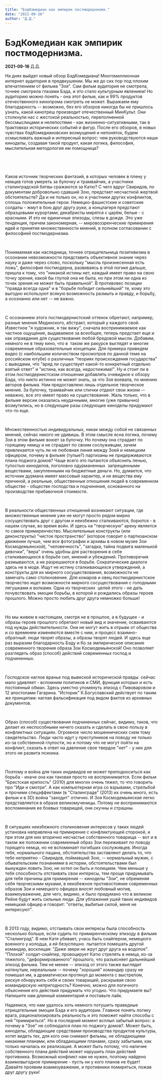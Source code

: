 ```yaml
---
title: "БэдКомедиан как эмпирик постмодернизма."
date: "2021-09-16"
author: "Д.Д."
---
```


# БэдКомедиан как эмпирик постмодернизма.

**2021-09-16** Д.Д.

На днях выйдет новый обзор БэдКомедиана! Многомиллионная интернет аудитория в предвкушении. Мы же до сих пор под плохим впечатлением от фильма "Зоя". Сам фильм аудитория не смотрела, точнее смотрела глазами Бэда, и это стало культурным явлением! Но аудиторию можно понять - она этот фильм, как и 99% продуктов отечественного кинопрома смотреть не может. Выражаем ему благодарность -- возможно, без его обзоров никогда бы не пришлось узнать, какой кинотреш производит отечественный МинКульт. Они столкнули нас с жестокой реальностью, переполненной бессмыслицами и нелепостями - как жизненно-ситуативными, так в трактовках исторических событий и фигур. После его обзоров, в новых чувствах бэдКомедиановских возмущений и непоняток, будем осмысливать важный и интересный вопрос: чем руководствуются наши киноделы, создавая такой продукт, какая логика, философия, мыслительная методология им помощница?

 

 

Каков источник творческих фантазий, в которых человек в плену у немцев готов умереть за булочку и трамвайчик, а участники сталинградской битвы сражаются за Катю? С чего вдруг Свиридов, по документам добровольно сдавший Зою, предстает несчастной жертвой обстоятельств? Да и не только он, но и участники других конфликтов, сплошь положительные герои. Немецко-фашистские и советские солдаты - жмут в бою друг другу руки, а концлагеря предстают образцовыми курортами; декабристы мирятся с царём, белые - с красными. И это не единичные эпизоды, слезы в дожде. Это уже тенденция, причем закономерная, -- мировоззренческие примирения идей и принятия множественности мнений, в полном согласовании с философией постмодернизма.

 

Понимаемая как наследница, точнее отрицательница позитивизма в осознании невозможности представить объективное знание через науку и даже через слово, поскольку "мысль произнесенная есть ложь", философия постмодерна, развиваясь в этой логике дальше, пришла к тому, что "никакой истины нет, каждый имеет право на свою точку зрения, какой бы глупой она не была, но при этом ни одна из точек зрения не может быть правильной". В противовес позиции "правда всегда одна" и в "борьбе победит сильнейший" те, кому это выгодно используют всякую возможность размыть и правду, и борьбу, а осознанно или нет -- не важно. 

 

С осознанием этого постмодернистский оттенок обретают, например, разные мнения Мединского, абстракт, который у каждого свой.  Известное "я художник, я так вижу", сначала воспринимаемое как частное ощущение, выдаваемое за всеобщее, теперь предстает еще и как оправдание для существования любой бредовой мысли. Добавим, немного не в тему кино, что в  таком же ракурсе выглядят и многие современные образовательные концепции. Для примера приведем видео (с наибольшим количеством просмотров по данной теме на российском ютубе) о различных "теориях происхождения государства" с выводами, что "вряд ли существует какой-то конкретный отдельно взятый ответ" и "истина, как всегда, недостижима!". Ну и стоит ли в этом постмодернистском отношении добавлять очевидное к обзору Бэда, что никто истинно не может знать, за что Зоя воевала, по мнению авторов фильма. Нам предоставлено лишь отдельное творческое мнение. За булочку, трамвайчик или спички отдают свои жизни -- неважно, все это имеет право на существование. Жаль только, что в фильме версии оказались неудачными, многие (уже привычно) возмутились, но в следующие разы следующие киноделы придумают что-то еще.

 

Множественностью индивидуальных, никак между собой не связанных мнений, сейчас никого не удивишь. В этом смысле ясна логика, почему Зоя в этом фильме воюет за булочку. Но почему она страдает по горящему немцу и не страдает по своим сослуживцам, зачем привлекается чуть ли не любовная линия между Зоей и немецким офицером, почему в фильме (тупые?) партизаны не придерживаются плана поджога домов? Чаще всего это пытаются объяснить ленью, тупостью киноделов, поголовно одурманенных  запрещенными веществами, закупленными на бюджетные деньги. Но, думается, что источник дурмана имеет массовый характер, и не вещества ему причиной, а реальные, общественные отношения людей в современном обществе - обществе господства и подчинения, основанного на производстве прибавочной стоимости. 

 

В реальности общественных отношений возникают ситуации, где множественные мнения уже не могут просто рядом мирно сосуществовать друг с другом и неизбежно сталкиваются, борются - в нашем случае, во время войн. И здесь на "творческую" арену является то самое примиренчество. Мыслительные конструкты (или деконструкты) "чистое пространство" (которое говорит о партизанском движении лучше, чем все фотографии и архивы в новом музее Зои Космодемьянской), "человечность", "загадка, тайна подвига маленькой девочки", "вера" очень удобны для растворения в себе сталкивающихся в борьбе сил, мнений и убеждений. Противоречия размываются, а не разрешаются в борьбе. Сократические диалоги здесь не в моде. Ищут не истину сталкивающихся утверждений, а конструкты для их мирного сосуществования, возможности не замечать само столкновение. Для комаров и овец постмодернистское творчество ищет возможности мирного сосуществования с голодными лягушками и волками. Одна из творческих  целей этого - не дать почувствовать эмоции борьбы, в которой и рождались образы героев прошлого. Можно просто любить друг друга немножко больше!

 

Но мы живем в настоящем, смотря не в прошлое, а в будущее - и образы героев прошлого обретают новый вид и значение, осваиваются под нужды действительности. Они не могут жить в отрыве от общества и со временем изменяются вместе с ним, и процесс взаимно-обратный: люди творят образы, а образы творят людей. И здесь еще раз выразим благодарность Бэду и Ко за эмпирическое описание современного творения образа Зои Космодемьянской! Оно позволяет разглядеть образ (способ) действий современных господ и подчиненных. 

 

Господское наглое вранье под вывеской исторической правды  сейчас мало удивляет - вспомним политиков и СМИ, функция которых и есть постоянный обман. Здесь уместно упомянуть эпизод с Пивоваровом и 12 апостолами Гагарина. "Историк" К.Богуславский действует по таким же принципам: наглая фальсификация под видом фактов из архивных документов.  

 

Образ (способ) существования подчиненных сейчас, видимо, таков, что делает их неспособными ничего сказать и сделать в свою пользу в конфликтных ситуациях. Огромное число мошеннических схем тому свидетельство. Люди часто идут у преступников на поводу не только из-за собственной глупости, но и потому что не могут пойти на конфликт, сказать в ответ на давление свое твердое "нет" - у них для этого не развита психика.

 

Поэтому и война для таких индивидов не может преподноситься как борьба - иначе она как таковая просто не воспринимается. Если фильм "Брестская крепость" (2010) для многих очень тяжел, то что говорить про "Иди и смотри". А как компьютерная игра со взрывами, стрельбой и прочими спецэффектами (в "Сталинграде" (2013) их очень много, есть фильм и в 3D) война "заходит" отлично. И Зоя Космодемьянская легко представляется в образе великомученицы. Потому не воспринимаются воспоминания ее боевых товарищей, они скучны и страшны. 

 

В ситуациях неизбежного столкновения интересов у таких людей установка направлена на примирение с конфликтующей стороной, и при этом для них вторично несчастье собственного товарища -- вот и в таком же положении современный образ Зои переживает по поводу горящего немца, но не вспоминает погибших сослуживцев. Иногда тебя, нормального пацана, обстоятельства заставляют делать то, что тебе неприятно - Свиридов, поймавший Зою, -- нормальный мужик, с обывательским познаниями в истории, обстоятельствами был вынужден ловить Зою, не хотел он быть и полицаем. Чем меньше у тебя способность отстаивать свои интересы, тем проще придумывать для тебя причины для примирения -- киноделы "Зои", не обременяя себя творческими муками, в неизбежное противостояние современных образов Зои и немецкого офицера вносят любовный мотив, взаимоуважение, для чего, видимо, и было придумано что в великом Рейхе будут жить сильные люди. Для ублажения ушей таких индивидов немецкий офицер и говорит: "ответы, выбитые силой, меня не интересуют".

 

В 2013 году, видимо, отстаивать свои интересы была способность несколько больше, если судить по примиренческому эпизоду в фильме "Сталинград". В нем Катя убивает, учась быть снайпером, немецкого военного у колодца, а ей безуспешно  пытается помешать другой командир, восклицая: "Даже звери не жрут друг друга на водопое". "Плохой" солдат-снайпер, провоцирует Катю стрелять в немца, из-за тяжелого, "деформированного" прошлого, что разъясняет дальнейший эпизод фильма. Тем не менее -- эпизод от этого также выглядит натянутым, нереальным -- почему "хороший" командир сразу не помешал им, а драматически протянул до момента с выстрелом, рискуя обнаружить себя и своих товарищей, раскрывая свою командирскую непригодность? Конечно, можно для логичного объяснения его действий придумать что угодно. Что придумаете вы? Напишите нам длинный комментарий и поставьте лайк. 



Надеемся, что нам удалось хоть немного потушить праведные отрицательные эмоции Бэда и его аудитории. Главное понять логику врага, рационализировать реальность и это поможет найти способы с ней "примириться". Но в последний момент всплыл забытый вопрос: а почему в "Зое" не соблюдался план по поджогу домов?. Может быть, киноделы, обладающие средствами производства продуктов культуры, хотят видеть тех, для кого они снимают фильмы, не обладающими никакими планами, или обладающими планами, сразу забытыми, как только началась их реализация. А может быть потому, что наличие собственного плана действий может нарушить план действий противника. Возможный конфликт нам не нужен, поэтому найдено взаимовыгодное примирение - пусть ни у кого планов не будет! Давайте проявим взаимоуважение, и противники помиряться, пожав друг другу руки!
